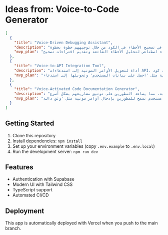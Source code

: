 # Ideas from: Voice-to-Code Generator

```json
[
  {
    "title": "Voice-Driven Debugging Assistant",
    "description": "أداة تستخدم الأوامر الصوتية لمساعدة المطورين في تصحيح الأخطاء في الكود من خلال توجيههم خطوة بخطوة.",
    "mvp_plan": "إنشاء واجهة بسيطة تسمح للمستخدمين بإدخال أوامر صوتية لتحديد الأخطاء. استخدام نموذج ذكاء اصطناعي لتحليل الأخطاء الشائعة وتقديم اقتراحات تصحيح."
  },
  {
    "title": "Voice-to-API Integration Tool",
    "description": "أداة لتحويل الأوامر الصوتية إلى استدعاءات API، مما يسهل على المطورين التفاعل مع واجهات برمجة التطبيقات بدون كتابة كود.",
    "mvp_plan": "تطوير نموذج أولي يتيح للمستخدمين إدخال أوامر صوتية مثل 'احصل على بيانات المستخدم' وتحويلها إلى استدعاء API. استخدام مكتبة بسيطة للتفاعل مع واجهات API."
  },
  {
    "title": "Voice-Activated Code Documentation Generator",
    "description": "أداة لإنشاء وثائق الكود تلقائيًا من خلال الأوامر الصوتية، مما يساعد المطورين على توثيق مشاريعهم بشكل أسرع.",
    "mvp_plan": "إنشاء واجهة مستخدم تسمح للمطورين بإدخال أوامر صوتية مثل 'وثق دالة X'، واستخدام نموذج ذكاء اصطناعي لتحليل الكود وإنشاء وثائق مناسبة."
  }
]
```

## Getting Started

1. Clone this repository
2. Install dependencies: `npm install`
3. Set up your environment variables (copy `.env.example` to `.env.local`)
4. Run the development server: `npm run dev`

## Features

- Authentication with Supabase
- Modern UI with Tailwind CSS
- TypeScript support
- Automated CI/CD

## Deployment

This app is automatically deployed with Vercel when you push to the main branch.